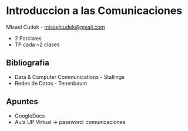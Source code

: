 # Introduccion a las Comunicaciones

Misael Cudek - misaelcudek@gmail.com

* 2 Parciales
* TP cada ~2 clases

## Bibliografia
* Data & Computer Communications - Stallings
* Redes de Datos - Tenenbaum

## Apuntes
* GoogleDocs
* Aula UP Virtual -> password: comunicaciones
